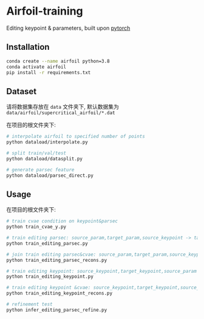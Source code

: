 # Airfoil-training

Editing keypoint &amp; parameters, built upon [pytorch](https://pytorch.org/)



## Installation

```bash
conda create --name airfoil python=3.8
conda activate airfoil
pip install -r requirements.txt
```

## Dataset

请将数据集存放在 `data` 文件夹下, 默认数据集为 `data/airfoil/supercritical_airfoil/*.dat`

在项目的根文件夹下:
```bash
# interpolate airfoil to specified number of points
python dataload/interpolate.py 

# split train/val/test
python dataload/datasplit.py 

# generate parsec feature
python dataload/parsec_direct.py 
```


## Usage

在项目的根文件夹下:

```bash
# train cvae condition on keypoint&parsec
python train_cvae_y.py

# train editing parsec: source_param,target_param,source_keypoint -> target_keypoint 
python train_editing_parsec.py

# join train editing parsec&cvae: source_param,target_param,source_keypoint -> target_point
python train_editing_parsec_recons.py

# train editing keypoint: source_keypoint,target_keypoint,source_param -> target_param
python train_editing_keypoint.py

# train editing keypoint &cvae: source_keypoint,target_keypoint,source_param -> target_point
python train_editing_keypoint_recons.py

# refinement test
python infer_editing_parsec_refine.py
```
